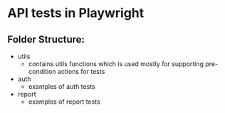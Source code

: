 # API tests in Playwright

## Folder Structure:

* utils
  - contains utils functions which is used mostly for supporting pre-condition actions for tests
* auth
  - examples of auth tests
* report
  - examples of report tests
